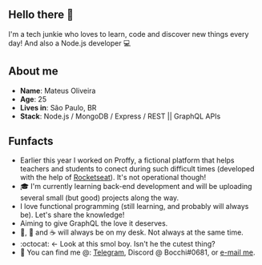 ## Hello there 👋
I'm a tech junkie who loves to learn, code and discover new things every day!
And also a Node.js developer :computer:

## About me
* **Name**: Mateus Oliveira
* **Age**: 25
* **Lives in**: São Paulo, BR
* **Stack**: Node.js / MongoDB / Express / REST || GraphQL APIs

## Funfacts
* Earlier this year I worked on Proffy, a fictional platform that helps teachers and students to conect during such difficult times (developed with the help of [Rocketseat](https://rocketseat.com.br)). It's not operational though!
* 🎓 I'm currently learning back-end development and will be uploading several small (but good) projects along the way.
* I love functional programming (still learning, and probably will always be). Let's share the knowledge!
* Aiming to give GraphQL the love it deserves.
* :beer:, :tea: and :coffee: will always be on my desk. Not always at the same time.
* :octocat: ← Look at this smol boy. Isn't he the cutest thing?
* :calling: You can find me @: [Telegram](https://t.me/mateusmlo), Discord @ Bocchi#0681, or [e-mail me](mailto:mateus.mlo95@gmail.com).
